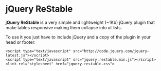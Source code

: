 jQuery ReStable
========

**jQuery ReStable** is a very simple and lightweight (~1Kb) jQuery plugin that make tables responsive making them collapse into ul lists.

To use it you just have to include jQuery and a copy of the plugin in your head or footer:

    <script type="text/javascript" src="http://code.jquery.com/jquery-latest.js"></script>
    <script type="text/javascript" src="jquery.restable.min.js"></script>
    <link rel="stylesheet" href="jquery.restable.css">
